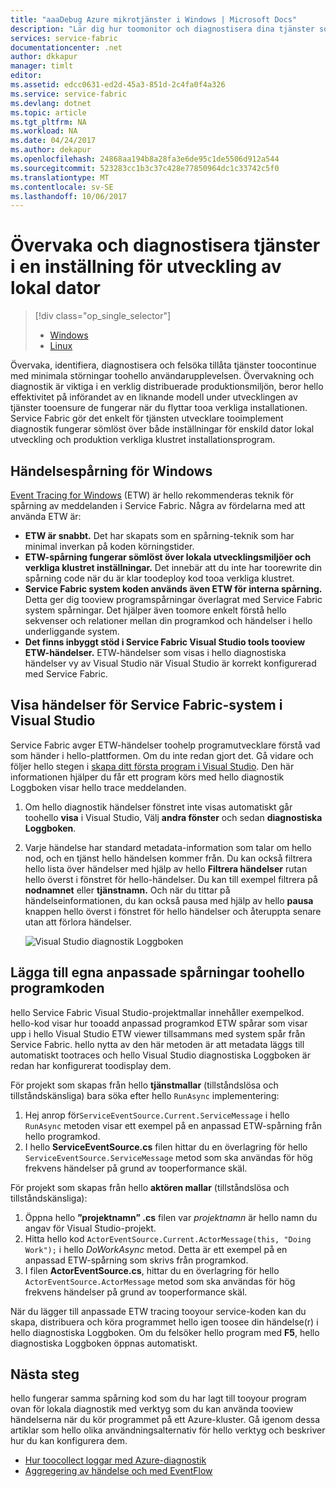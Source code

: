 ```yaml
---
title: "aaaDebug Azure mikrotjänster i Windows | Microsoft Docs"
description: "Lär dig hur toomonitor och diagnostisera dina tjänster som skrivits med Microsoft Azure Service Fabric på en dator för lokal utveckling."
services: service-fabric
documentationcenter: .net
author: dkkapur
manager: timlt
editor: 
ms.assetid: edcc0631-ed2d-45a3-851d-2c4fa0f4a326
ms.service: service-fabric
ms.devlang: dotnet
ms.topic: article
ms.tgt_pltfrm: NA
ms.workload: NA
ms.date: 04/24/2017
ms.author: dekapur
ms.openlocfilehash: 24868aa194b8a28fa3e6de95c1de5506d912a544
ms.sourcegitcommit: 523283cc1b3c37c428e77850964dc1c33742c5f0
ms.translationtype: MT
ms.contentlocale: sv-SE
ms.lasthandoff: 10/06/2017
---
```

# <a name="monitor-and-diagnose-services-in-a-local-machine-development-setup"></a>Övervaka och diagnostisera tjänster i en inställning för utveckling av lokal dator
> [!div class="op_single_selector"]
> * [Windows](service-fabric-diagnostics-how-to-monitor-and-diagnose-services-locally.md)
> * [Linux](service-fabric-diagnostics-how-to-monitor-and-diagnose-services-locally-linux.md)
> 
> 

Övervaka, identifiera, diagnostisera och felsöka tillåta tjänster toocontinue med minimala störningar toohello användarupplevelsen. Övervakning och diagnostik är viktiga i en verklig distribuerade produktionsmiljön, beror hello effektivitet på införandet av en liknande modell under utvecklingen av tjänster tooensure de fungerar när du flyttar tooa verkliga installationen. Service Fabric gör det enkelt för tjänsten utvecklare tooimplement diagnostik fungerar sömlöst över både inställningar för enskild dator lokal utveckling och produktion verkliga klustret installationsprogram.

## <a name="event-tracing-for-windows"></a>Händelsespårning för Windows
[Event Tracing for Windows](https://msdn.microsoft.com/library/windows/desktop/bb968803.aspx) (ETW) är hello rekommenderas teknik för spårning av meddelanden i Service Fabric. Några av fördelarna med att använda ETW är:

* **ETW är snabbt.** Det har skapats som en spårning-teknik som har minimal inverkan på koden körningstider.
* **ETW-spårning fungerar sömlöst över lokala utvecklingsmiljöer och verkliga klustret inställningar.** Det innebär att du inte har toorewrite din spårning code när du är klar toodeploy kod tooa verkliga klustret.
* **Service Fabric system koden används även ETW för interna spårning.** Detta ger dig tooview programspårningar överlagrat med Service Fabric system spårningar. Det hjälper även toomore enkelt förstå hello sekvenser och relationer mellan din programkod och händelser i hello underliggande system.
* **Det finns inbyggt stöd i Service Fabric Visual Studio tools tooview ETW-händelser.** ETW-händelser som visas i hello diagnostiska händelser vy av Visual Studio när Visual Studio är korrekt konfigurerad med Service Fabric. 

## <a name="view-service-fabric-system-events-in-visual-studio"></a>Visa händelser för Service Fabric-system i Visual Studio
Service Fabric avger ETW-händelser toohelp programutvecklare förstå vad som händer i hello-plattformen. Om du inte redan gjort det. Gå vidare och följer hello stegen i [skapa ditt första program i Visual Studio](service-fabric-create-your-first-application-in-visual-studio.md). Den här informationen hjälper du får ett program körs med hello diagnostik Loggboken visar hello trace meddelanden.

1. Om hello diagnostik händelser fönstret inte visas automatiskt går toohello **visa** i Visual Studio, Välj **andra fönster** och sedan **diagnostiska Loggboken**.
2. Varje händelse har standard metadata-information som talar om hello nod, och en tjänst hello händelsen kommer från. Du kan också filtrera hello lista över händelser med hjälp av hello **Filtrera händelser** rutan hello överst i fönstret för hello-händelser. Du kan till exempel filtrera på **nodnamnet** eller **tjänstnamn.** Och när du tittar på händelseinformationen, du kan också pausa med hjälp av hello **pausa** knappen hello överst i fönstret för hello händelser och återuppta senare utan att förlora händelser.
   
   ![Visual Studio diagnostik Loggboken](./media/service-fabric-diagnostics-how-to-monitor-and-diagnose-services-locally/DiagEventsExamples2.png)

## <a name="add-your-own-custom-traces-toohello-application-code"></a>Lägga till egna anpassade spårningar toohello programkoden
hello Service Fabric Visual Studio-projektmallar innehåller exempelkod. hello-kod visar hur tooadd anpassad programkod ETW spårar som visar upp i hello Visual Studio ETW viewer tillsammans med system spår från Service Fabric. hello nytta av den här metoden är att metadata läggs till automatiskt tootraces och hello Visual Studio diagnostiska Loggboken är redan har konfigurerat toodisplay dem.

För projekt som skapas från hello **tjänstmallar** (tillståndslösa och tillståndskänsliga) bara söka efter hello `RunAsync` implementering:

1. Hej anrop för`ServiceEventSource.Current.ServiceMessage` i hello `RunAsync` metoden visar ett exempel på en anpassad ETW-spårning från hello programkod.
2. I hello **ServiceEventSource.cs** filen hittar du en överlagring för hello `ServiceEventSource.ServiceMessage` metod som ska användas för hög frekvens händelser på grund av tooperformance skäl.

För projekt som skapas från hello **aktören mallar** (tillståndslösa och tillståndskänsliga):

1. Öppna hello **”projektnamn” .cs** filen var *projektnamn* är hello namn du angav för Visual Studio-projekt.  
2. Hitta hello kod `ActorEventSource.Current.ActorMessage(this, "Doing Work");` i hello *DoWorkAsync* metod.  Detta är ett exempel på en anpassad ETW-spårning som skrivs från programkod.  
3. I filen **ActorEventSource.cs**, hittar du en överlagring för hello `ActorEventSource.ActorMessage` metod som ska användas för hög frekvens händelser på grund av tooperformance skäl.

När du lägger till anpassade ETW tracing tooyour service-koden kan du skapa, distribuera och köra programmet hello igen toosee din händelse(r) i hello diagnostiska Loggboken. Om du felsöker hello program med **F5**, hello diagnostiska Loggboken öppnas automatiskt.

## <a name="next-steps"></a>Nästa steg
hello fungerar samma spårning kod som du har lagt till tooyour program ovan för lokala diagnostik med verktyg som du kan använda tooview händelserna när du kör programmet på ett Azure-kluster. Gå igenom dessa artiklar som hello olika användningsalternativ för hello verktyg och beskriver hur du kan konfigurera dem.

* [Hur toocollect loggar med Azure-diagnostik](service-fabric-diagnostics-how-to-setup-wad.md)
* [Aggregering av händelse och med EventFlow](service-fabric-diagnostics-event-aggregation-eventflow.md)

